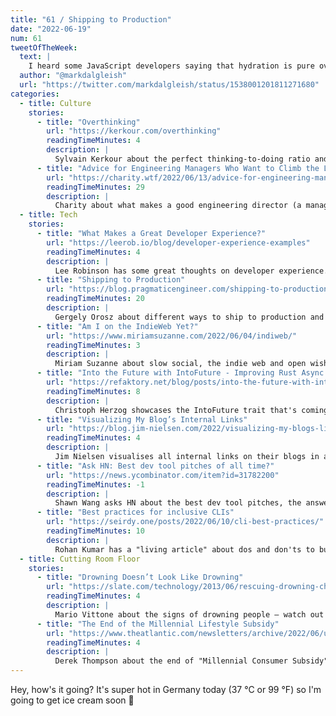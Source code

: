 ```yaml
---
title: "61 / Shipping to Production"
date: "2022-06-19"
num: 61
tweetOfTheWeek:
  text: |
    I heard some JavaScript developers saying that hydration is pure overhead, so I decided to stop drinking water.
  author: "@markdalgleish"
  url: "https://twitter.com/markdalgleish/status/1538001201811271680"
categories:
  - title: Culture
    stories:
      - title: "Overthinking"
        url: "https://kerkour.com/overthinking"
        readingTimeMinutes: 4
        description: |
          Sylvain Kerkour about the perfect thinking-to-doing ratio and why it's important not to hold yourself back with decisions that can be fixed later.
      - title: "Advice for Engineering Managers Who Want to Climb the Ladder"
        url: "https://charity.wtf/2022/06/13/advice-for-engineering-managers-who-want-to-climb-the-ladder/"
        readingTimeMinutes: 29
        description: |
          Charity about what makes a good engineering director (a manager managing engineering managers).
  - title: Tech
    stories:
      - title: "What Makes a Great Developer Experience?"
        url: "https://leerob.io/blog/developer-experience-examples"
        readingTimeMinutes: 4
        description: |
          Lee Robinson has some great thoughts on developer experience.
      - title: "Shipping to Production"
        url: "https://blog.pragmaticengineer.com/shipping-to-production/"
        readingTimeMinutes: 20
        description: |
          Gergely Orosz about different ways to ship to production and the cost/benefit of various safeguards.
      - title: "Am I on the IndieWeb Yet?"
        url: "https://www.miriamsuzanne.com/2022/06/04/indiweb/"
        readingTimeMinutes: 3
        description: |
          Miriam Suzanne about slow social, the indie web and open wishes. _Thanks, Jan!_
      - title: "Into the Future with IntoFuture - Improving Rust Async Ergonomics"
        url: "https://refaktory.net/blog/posts/into-the-future-with-intofuture-improving-rust-async-ergonomics"
        readingTimeMinutes: 8
        description: |
          Christoph Herzog showcases the IntoFuture trait that's coming to stable Rust soon.
      - title: "Visualizing My Blog’s Internal Links"
        url: "https://blog.jim-nielsen.com/2022/visualizing-my-blogs-links/"
        readingTimeMinutes: 4
        description: |
          Jim Nielsen visualises all internal links on their blogs in a nice graph. _Thanks, Jan!_
      - title: "Ask HN: Best dev tool pitches of all time?"
        url: "https://news.ycombinator.com/item?id=31782200"
        readingTimeMinutes: -1
        description: |
          Shawn Wang asks HN about the best dev tool pitches, the answers are great!
      - title: "Best practices for inclusive CLIs"
        url: "https://seirdy.one/posts/2022/06/10/cli-best-practices/"
        readingTimeMinutes: 10
        description: |
          Rohan Kumar has a "living article" about dos and don'ts to build inclusive CLIs.
  - title: Cutting Room Floor
    stories:
      - title: "Drowning Doesn’t Look Like Drowning"
        url: "https://slate.com/technology/2013/06/rescuing-drowning-children-how-to-know-when-someone-is-in-trouble-in-the-water.html"
        readingTimeMinutes: 4
        description: |
          Mario Vittone about the signs of drowning people — watch out for these when going swimming this summer.
      - title: "The End of the Millennial Lifestyle Subsidy"
        url: "https://www.theatlantic.com/newsletters/archive/2022/06/uber-ride-share-prices-high-inflation/661250/"
        readingTimeMinutes: 4
        description: |
          Derek Thompson about the end of "Millennial Consumer Subsidy", where VC-backed companies (like Uber, Peloton or WeWork) loose money for every purchase in exchange for growth.
---
```


Hey, how's it going? It's super hot in Germany today (37 °C or 99 °F) so I'm going to get ice cream soon 🍦
